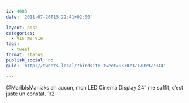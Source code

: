 ```yaml
---
id: 4983
date: '2011-07-20T15:22:41+02:00'

layout: post
categories:
  - Vis ma vie
tags:
  - tweet
format: status
publish_social: no
guid: 'http://tweets.local/?birdsite_tweet=93702371795927044'

---
```


@MarlbIsManiaks ah aucun, mon LED Cinema Display 24″ me suffit, c’est juste un constat. 1/2